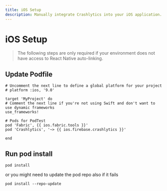 ```yaml
---
title: iOS Setup
description: Manually integrate Crashlytics into your iOS application. 
---
```


# iOS Setup
> The following steps are only required if your environment does not have access to React Native
auto-linking. 

## Update Podfile

```ruby{9-10}
# Uncomment the next line to define a global platform for your project
# platform :ios, '9.0'

target 'MyProject' do
# Comment the next line if you're not using Swift and don't want to use dynamic frameworks
use_frameworks!

# Pods for PodTest
pod 'Fabric', {{ ios.fabric.tools }}'
pod 'Crashlytics', '~> {{ ios.firebase.crashlytics }}'

end
```

## Run pod install
```
pod install
```

or you might need to update the pod repo also if it fails
```
pod install --repo-update
```


